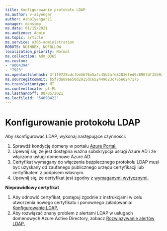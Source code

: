 ```yaml
---
title: Konfigurowanie protokołu LDAP
ms.author: v-aiyengar
author: AshaIyengar21
manager: dansimp
ms.date: 01/15/2021
ms.audience: Admin
ms.topic: article
ms.service: o365-administration
ROBOTS: NOINDEX, NOFOLLOW
localization_priority: Normal
ms.collection: Adm_O365
ms.custom:
- "9004394"
- "7923"
ms.openlocfilehash: 3f1f9728cdcfbe5676e5afc45b2afe82836fed9c8907df3559ac7daec21194ed
ms.sourcegitcommit: b5f7da89a650d2915dc652449623c78be6247175
ms.translationtype: MT
ms.contentlocale: pl-PL
ms.lasthandoff: 08/05/2021
ms.locfileid: "54090422"
---
```

# <a name="configure-ldap"></a>Konfigurowanie protokołu LDAP

Aby skonfigurować LDAP, wykonaj następujące czynności:

1. Sprawdź kondycję domeny w portalu [Azure Portal.](https://aka.ms/aadds-health)
1. Upewnij się, że jest dostępna ważna subskrypcja usługi Azure AD i że włączono usługi domenowe Azure AD.
1. Certyfikat wymagany do włączenia bezpiecznego protokołu LDAP musi być uzyskany od zaufanego publicznego urzędu certyfikacji lub certyfikatem z podpisem własnym.
1. Upewnij się, że certyfikat jest zgodny z [wymaganymi wytycznymi.](https://docs.microsoft.com/azure/active-directory-domain-services/active-directory-ds-admin-guide-configure-secure-ldap#requirements-for-the-secure-ldap-certificate)

**Nieprawidłowy certyfikat**
1. Aby odnowić certyfikat, postępuj zgodnie z instrukcjami w celu utworzenia nowego certyfikatu i ponownego załadowania: [Konfigurowanie LDAP.](https://docs.microsoft.com/azure/active-directory-domain-services/tutorial-configure-ldaps?WT.mc_id=Portal-Microsoft_Azure_Support)
1. Aby rozwiązać znany problem z alertami LDAP w usługach domenowych Azure Active Directory, zobacz [Rozwiązywanie alertów LDAP.](https://docs.microsoft.com/azure/active-directory-domain-services/alert-ldaps?WT.mc_id=Portal-Microsoft_Azure_Support)
